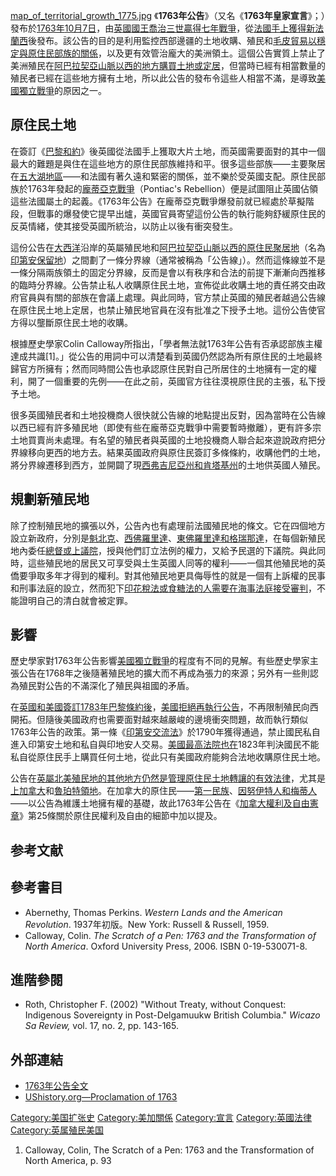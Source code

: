 [map_of_territorial_growth_1775.jpg](https://zh.wikipedia.org/wiki/File:map_of_territorial_growth_1775.jpg "fig:map_of_territorial_growth_1775.jpg") 《**1763年公告**》（又名《**1763年皇家宣言**》；）發布於[1763年](https://zh.wikipedia.org/wiki/1763年 "wikilink")[10月7日](../Page/10月7日.md "wikilink")，由[英國](https://zh.wikipedia.org/wiki/英国 "wikilink")[國王](../Page/君主.md "wikilink")[喬治三世贏得](https://zh.wikipedia.org/wiki/乔治三世 "wikilink")[七年戰爭](../Page/七年战争.md "wikilink")，從[法國手上獲得](https://zh.wikipedia.org/wiki/法国 "wikilink")[新法蘭西](../Page/新法蘭西.md "wikilink")後發布。該公告的目的是利用監控西部邊疆的土地收購、殖民和[毛皮貿易以穩定與](https://zh.wikipedia.org/wiki/毛皮貿易 "wikilink")[原住民部族的關係](../Page/美洲原住民.md "wikilink")，以及更有效管治龐大的美洲領土。這個公告實質上禁止了美洲殖民在[阿巴拉契亞山脈以西的地方購買土地或定居](https://zh.wikipedia.org/wiki/阿巴拉契亞山脈 "wikilink")，但當時已經有相當數量的殖民者已經在這些地方擁有土地，所以此公告的發布令這些人相當不滿，是導致[美國獨立戰爭](../Page/美國獨立戰爭.md "wikilink")的原因之一。

## 原住民土地

在簽訂《[巴黎和約](https://zh.wikipedia.org/wiki/1763年巴黎條約 "wikilink")》後英國從法國手上獲取大片土地，而英國需要面對的其中一個最大的難題是與住在這些地方的原住民部族維持和平。很多這些部族——主要聚居在[五大湖地區](https://zh.wikipedia.org/wiki/五大湖地区 "wikilink")——和法國有著久遠和緊密的關係，並不樂於受英國支配。原住民部族於1763年發起的[龐蒂亞克戰爭](https://zh.wikipedia.org/wiki/龐蒂亞克戰爭 "wikilink")（Pontiac's Rebellion）便是試圖阻止英國佔領這些法國屬土的起義。《1763年公告》在龐蒂亞克戰爭爆發前就已經處於草擬階段，但戰事的爆發使它提早出爐，英國官員寄望這份公告的執行能夠舒緩原住民的反英情緒，使其接受英國所統治，以防止以後有衝突發生。

這份公告在[大西洋](../Page/大西洋.md "wikilink")沿岸的英屬殖民地和[阿巴拉契亞山脈以西的原住民聚居地](https://zh.wikipedia.org/wiki/阿巴拉契亞山脈 "wikilink")（名為[印第安保留地](../Page/印第安保留地.md "wikilink")）之間劃了一條分界線（通常被稱為「公告線」）。然而這條線並不是一條分隔兩族領土的固定分界線，反而是會以有秩序和合法的前提下漸漸向西推移的臨時分界線。公告禁止私人收購原住民土地，宣佈從此收購土地的責任將交由政府官員與有關的部族在會議上處理。與此同時，官方禁止英國的殖民者越過公告線在原住民土地上定居，也禁止殖民地官員在沒有批准之下授予土地。這份公告使官方得以壟斷原住民土地的收購。

根據歷史學家Colin Calloway所指出，「學者無法就1763年公告有否承認部族主權達成共識\[1\]。」從公告的用詞中可以清楚看到英國仍然認為所有原住民的土地最終歸官方所擁有；然而同時間公告也承認原住民對自己所居住的土地擁有一定的權利，開了一個重要的先例——在此之前，英國官方往往漠視原住民的主張，私下授予土地。

很多英國殖民者和土地投機商人很快就公告線的地點提出反對，因為當時在公告線以西已經有許多殖民地（即使有些在龐蒂亞克戰爭中需要暫時撤離），更有許多宗土地買賣尚未處理。有名望的殖民者與英國的土地投機商人聯合起來遊說政府把分界線移向更西的地方去。結果英國政府與原住民簽訂多條條約，收購他們的土地，將分界線遷移到西方，並開闢了現[西弗吉尼亞州和](https://zh.wikipedia.org/wiki/西弗吉尼亞州 "wikilink")[肯塔基州](../Page/肯塔基州.md "wikilink")的土地供英國人殖民。

## 規劃新殖民地

除了控制殖民地的擴張以外，公告內也有處理前法國殖民地的條文。它在四個地方設立新政府，分別是[魁北克](https://zh.wikipedia.org/wiki/魁北克 "wikilink")、[西佛羅里達](../Page/西佛羅里達.md "wikilink")、[東佛羅里達和](https://zh.wikipedia.org/wiki/東佛羅里達 "wikilink")[格瑞那達](../Page/格林纳达.md "wikilink")，在每個新殖民地內委任[總督或上議院](../Page/总督.md "wikilink")，授與他們訂立法例的權力，又給予民選的下議院。與此同時，這些殖民地的居民又可享受與土生英國人同等的權利——一個其他殖民地的英僑要爭取多年才得到的權利。對其他殖民地更具侮辱性的就是一個有上訴權的民事和刑事法庭的設立，然而犯下[印花稅法或](https://zh.wikipedia.org/wiki/印花稅法 "wikilink")[食糖法的人需要在](https://zh.wikipedia.org/wiki/食糖法 "wikilink")[海事法庭接受審判](https://zh.wikipedia.org/wiki/海事法庭 "wikilink")，不能證明自己的清白就會被定罪。

## 影響

歷史學家對1763年公告影響[美國獨立戰爭](../Page/美國獨立戰爭.md "wikilink")的程度有不同的見解。有些歷史學家主張公告在1768年之後隨著殖民地的擴大而不再成為張力的來源；另外有一些則認為殖民對公告的不滿深化了殖民與祖國的矛盾。

在[英國和](https://zh.wikipedia.org/wiki/英国 "wikilink")[美國簽訂](https://zh.wikipedia.org/wiki/美國 "wikilink")[1783年巴黎條約後](https://zh.wikipedia.org/wiki/1783年巴黎條約 "wikilink")，[美國拒絕再執行公告](https://zh.wikipedia.org/wiki/美國 "wikilink")，不再限制殖民向西開拓。但隨後美國政府也需要面對越來越嚴峻的邊境衝突問題，故而執行類似1763年公告的政策。第一條《[印第安交流法](https://zh.wikipedia.org/wiki/印第安交流法 "wikilink")》於1790年獲得通過，禁止國民私自進入印第安土地和私自與印地安人交易。[美國最高法院也在](../Page/美国最高法院.md "wikilink")1823年判決國民不能私自從原住民手上購買任何土地，從此只有美國政府能夠合法地收購原住民土地。

公告在[英屬北美殖民地的其他地方仍然是管理原住民土地轉讓的有效法律](https://zh.wikipedia.org/wiki/英屬北美殖民地 "wikilink")，尤其是[上加拿大](../Page/上加拿大.md "wikilink")和[魯珀特領地](https://zh.wikipedia.org/wiki/魯珀特領地 "wikilink")。在加拿大的原住民——[第一民族](../Page/第一民族.md "wikilink")、[因努伊特人和](../Page/因纽特人.md "wikilink")[梅蒂人](../Page/梅蒂人.md "wikilink")——以公告為維護土地擁有權的基礎，故此1763年公告在《[加拿大權利及自由憲章](https://zh.wikipedia.org/wiki/加拿大權利及自由憲章 "wikilink")》第25條關於原住民權利及自由的細節中加以提及。

## 参考文献

<div class="references-small">

<references />

</div>

## 參考書目

  - Abernethy, Thomas Perkins. *Western Lands and the American Revolution*. 1937年初版。New York: Russell & Russell, 1959.
  - Calloway, Colin. *The Scratch of a Pen: 1763 and the Transformation of North America*. Oxford University Press, 2006. ISBN 0-19-530071-8.

## 進階參閱

  - Roth, Christopher F. (2002) "Without Treaty, without Conquest: Indigenous Sovereignty in Post-Delgamuukw British Columbia." *Wicazo Sa Review,* vol. 17, no. 2, pp. 143-165.

## 外部連結

  - [1763年公告全文](http://www.solon.org/Constitutions/Canada/English/PreConfederation/rp_1763.html)
  - [UShistory.org—Proclamation of 1763](https://web.archive.org/web/20070308042032/http://www.ushistory.org/declaration/related/proc63.htm)

[Category:美国扩张史](https://zh.wikipedia.org/wiki/Category:美国扩张史 "wikilink") [Category:美加關係](https://zh.wikipedia.org/wiki/Category:美加關係 "wikilink") [Category:宣言](https://zh.wikipedia.org/wiki/Category:宣言 "wikilink") [Category:英國法律](https://zh.wikipedia.org/wiki/Category:英國法律 "wikilink") [Category:英属殖民美国](https://zh.wikipedia.org/wiki/Category:英属殖民美国 "wikilink")

1.  Calloway, Colin, The Scratch of a Pen: 1763 and the Transformation of North America, p. 93